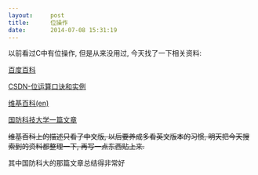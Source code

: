 ```yaml
---
layout:     post
title:      位操作
date:       2014-07-08 15:31:19
---
```


以前看过C中有位操作, 但是从来没用过, 今天找了一下相关资料:

[百度百科](http://baike.baidu.com/view/379209.htm?fr=aladdin)

[CSDN-位运算口诀和实例](http://blog.csdn.net/superdullwolf/article/details/4649080)

[维基百科(en)](http://en.wikipedia.org/wiki/Bitwise_operation#Applications)

[国防科技大学一篇文章](http://acm.nudt.edu.cn/~twcourse/BitwiseOperation.html)

~~维基百科上的描述只看了中文版, 以后要养成多看英文版本的习惯, 明天把今天搜索到的资料都整理一下, 再写一点东西贴上来.~~

其中国防科大的那篇文章总结得非常好
